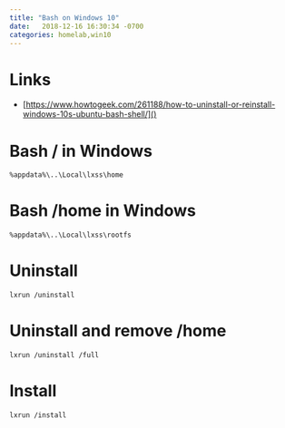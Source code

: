 ```yaml
---
title: "Bash on Windows 10"  
date:   2018-12-16 16:30:34 -0700
categories: homelab,win10
---
```


# Links
- [https://www.howtogeek.com/261188/how-to-uninstall-or-reinstall-windows-10s-ubuntu-bash-shell/]()

# Bash / in Windows
    %appdata%\..\Local\lxss\home

# Bash /home in Windows
    %appdata%\..\Local\lxss\rootfs

# Uninstall
    lxrun /uninstall

# Uninstall and remove /home
    lxrun /uninstall /full

# Install
    lxrun /install